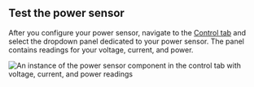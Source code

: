## Test the power sensor

After you configure your power sensor, navigate to the [Control tab](/manage/fleet/robots/#control) and select the dropdown panel dedicated to your power sensor.
The panel contains readings for your voltage, current, and power.

![An instance of the power sensor component in the control tab with voltage, current, and power readings](/components/power-sensor/power-sensor-control.png)
